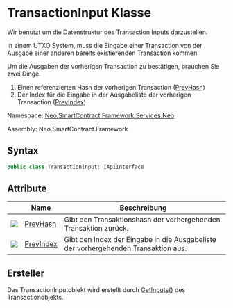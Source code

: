# TransactionInput Klasse

Wir benutzt um die Datenstruktur des Transaction Inputs darzustellen.

In einem UTXO System, muss die Eingabe einer Transaction von der Ausgabe einer anderen bereits existierenden Transaction kommen.

Um die Ausgaben der vorherigen Transaction zu bestätigen, brauchen Sie zwei Dinge.

1.  Einen referenzierten Hash der vorherigen Transaction ([PrevHash](TransactionInput/PrevHash.md))
2.  Der Index für die Eingabe in der Ausgabeliste der vorherigen Transaction ([PrevIndex](TransactionInput/PrevIndex.md))

Namespace: [Neo.SmartContract.Framework.Services.Neo](../neo.md)

Assembly: Neo.SmartContract.Framework

## Syntax

```c#
public class TransactionInput: IApiInterface
```

## Attribute

| | Name | Beschreibung |
| ---------------------------------------- | ---------------------------------------- | ---------------------- |
| ![](https://i-msdn.sec.s-msft.com/dynimg/IC74937.jpeg) | [PrevHash](TransactionInput/PrevHash.md) | Gibt den Transaktionshash der vorhergehenden Transaktion zurück.            |
| ![](https://i-msdn.sec.s-msft.com/dynimg/IC74937.jpeg) | [PrevIndex](TransactionInput/PrevIndex.md) | Gibt den Index der Eingabe in die Ausgabeliste der vorhergehenden Transaktion aus. |

## Ersteller

Das TransactionInputobjekt wird erstellt durch [GetInputs()](Transaction/GetInputs.md) des Transactionobjekts.
